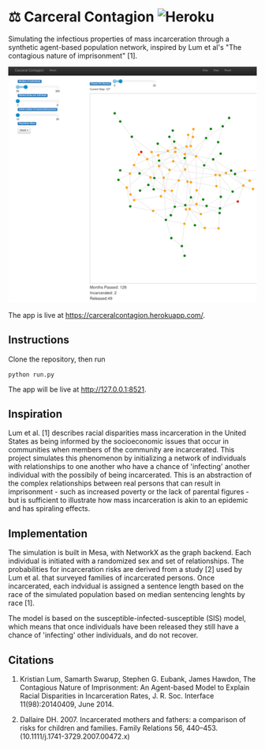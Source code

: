 # ⚖️ Carceral Contagion ![Heroku](https://heroku-badge.herokuapp.com/?app=heroku-badge)
Simulating the infectious properties of mass incarceration through a synthetic agent-based population network, inspired by Lum et al's "The contagious
nature of imprisonment" [1].

![Screenshot](https://raw.githubusercontent.com/msradam/carceral-contagion/master/screenshot.png)

The app is live at https://carceralcontagion.herokuapp.com/.

## Instructions
Clone the repository, then run
```
python run.py
```
The app will be live at http://127.0.0.1:8521.

## Inspiration
Lum et al. [1] describes racial disparities mass incarceration in the United States as being informed by the socioeconomic issues that occur in communities
when members of the community are incarcerated. This project simulates this phenomenon by initializing a network of individuals with relationships to one 
another who have a chance of 'infecting' another individual with the possibily of being incarcerated. This is an abstraction of the complex
relationships between real persons that can result in imprisonment - such as increased poverty or the lack of parental figures - but is sufficient to illustrate
how mass incarceration is akin to an epidemic and has spiraling effects.

## Implementation
The simulation is built in Mesa, with NetworkX as the graph backend. Each individual is initiated with a randomized sex and set of relationships. The probabilities
for incarceration risks are derived from a study [2] used by Lum et al. that surveyed families of incarcerated persons. Once incarcerated, each
indvidual is assigned a sentence length based on the race of the simulated population based on median sentencing lenghts by race [1]. 

The model is based on the susceptible-infected-susceptible (SIS) model, which means that once individuals have been released they still have a chance of 'infecting' other individuals, and do not recover.

## Citations 
1. Kristian Lum, Samarth Swarup, Stephen G. Eubank, James Hawdon, The Contagious Nature of Imprisonment: An Agent-based Model to Explain Racial Disparities in Incarceration Rates, J. R. Soc. Interface 11(98):20140409, June 2014.

2. Dallaire DH. 2007. Incarcerated mothers and fathers: a comparison of risks for children and families. Family Relations 56, 440–453. (10.1111/j.1741-3729.2007.00472.x) 

